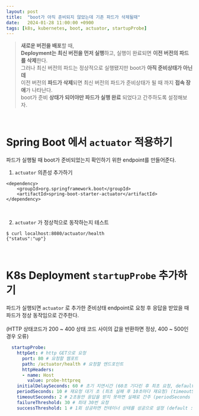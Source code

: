 ```yaml
---
layout: post
title:  "boot가 아직 준비되지 않았는데 기존 파드가 삭제될때"
date:   2024-01-28 11:00:00 +0900
tags: [k8s, kubernetes, boot, actuator, startupProbe]
---
```

>**새로운 버전을 배포**할 때, <br>
>**Deployment는 최신 버전을 먼저 실행**하고, 실행이 완료되면 **이전 버전의 파드를 삭제**한다.<br>
>그러나 최신 버전의 파드는 정상적으로 실행됐지만 boot가 **아직 준비상태가 아닌데** <br>
>이전 버전의 **파드가 삭제**되면 최신 버전의 파드가 준비상태가 될 때 까지 **접속 장애**가 나타난다.<br>
>boot가 준비 **상태가 되어야만 파드가 실행 완료** 되었다고 간주하도록 설정해보자.

<br>

# Spring Boot 에서  `actuator` 적용하기

파드가 실행될 때 boot가 준비되었는지 확인하기 위한 endpoint를 만들어준다.

1. `actuator` 의존성 추가하기

``` maven
<dependency>
	<groupId>org.springframework.boot</groupId>
	<artifactId>spring-boot-starter-actuator</artifactId>
</dependency>
```

<br>

2. `actuator` 가 정상적으로 동작하는지 테스트

``` shell
$ curl localhost:8080/actuator/health
{"status":"up"}
```

<br>

# K8s Deployment `startupProbe` 추가하기

파드가 실행되면 `actuator` 로 추가한 준비상태 endpoint로 요청 후 응답을 받았을 때 파드가 정상 동작임으로 간주한다.<br>
<br>
(HTTP 상태코드가 200 ~ 400 상태 코드 사이의 값을 반환하면 정상,  400 ~ 500인 경우 오류)

```yaml
  startupProbe:
	httpGet: # http GET으로 요청
	  port: 80 # 요청할 웹포트
	  path: /actuator/health # 요청할 엔드포인트
	  httpHeaders:
	  - name: Host
	    value: probe-httpreq
	initialDelaySeconds: 60 # 초기 지연시간 (60초 기다린 후 최초 요청, default:0)
	periodSeconds: 10 # 재요청 대기 초 (최초 실패 후 10초마다 재요청) (timeoutSeconds 보다 커야함, default:10)
	timeoutSeconds: 2 # 2초동안 응답을 받지 못하면 실패로 간주 (periodSeconds 보다 작아야함, default:1)
	failureThreshold: 30 # 최대 30번 요청
	successThreshold: 1 # 1회 성공하면 컨테이너 상태를 성공으로 설정 (default : 1)
```


